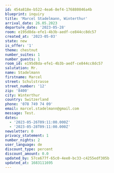 ```yaml
---
id: 454a818e-b522-4ea6-8ef4-176880846a4b
blueprint: inquiry
title: 'Marcel Stadelmann, Winterthur'
arrival_date: 26.05.2023
departure_date: '2023-05-28'
room: e195d8da-efe1-4b3b-aedf-ce844cc8dc57
created_at: '2023-05-03'
state: new
is_offer: '1'
theme: chestnut
number_suites: 1
number_guests: 1
room_id: e195d8da-efe1-4b3b-aedf-ce844cc8dc57
salutation: Mr.
name: Stadelmann
firstname: Marcel
street: Schulstrasse
street_number: '12'
zip: '8400'
city: Winterthur
country: Switzerland
phone: '078 749 74 09'
email: marcel.stadelmann@gmail.com
message: Test.
dates:
  - '2023-05-26T09:11:00.000Z'
  - '2023-05-28T09:11:00.000Z'
newsletter: 0
privacy_statement: 1
number_nights: 2
user_language: de
discount_type: percent
discount_amount: 0.0
updated_by: 57ce677f-65c0-4ee0-bc33-c4255edf305b
updated_at: 1683111695
---
```

